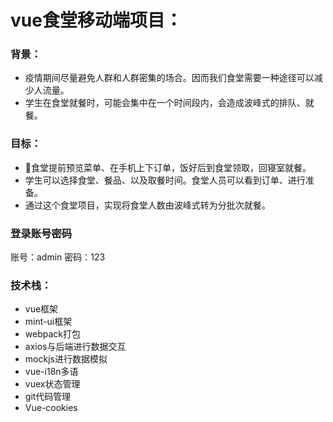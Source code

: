 # vue食堂移动端项目：

### 背景：

- 疫情期间尽量避免人群和人群密集的场合。因而我们食堂需要一种途径可以减少人流量。
- 学生在食堂就餐时，可能会集中在一个时间段内，会造成波峰式的排队、就餐。



### 目标：

- 食堂提前预览菜单、在手机上下订单，饭好后到食堂领取，回寝室就餐。
- 学生可以选择食堂、餐品、以及取餐时间。食堂人员可以看到订单、进行准备。
- 通过这个食堂项目，实现将食堂人数由波峰式转为分批次就餐。

### 登录账号密码
账号：admin
密码：123

### 技术栈：

- vue框架
- mint-ui框架
- webpack打包
- axios与后端进行数据交互
- mockjs进行数据模拟
- vue-i18n多语
- vuex状态管理
- git代码管理
- Vue-cookies



